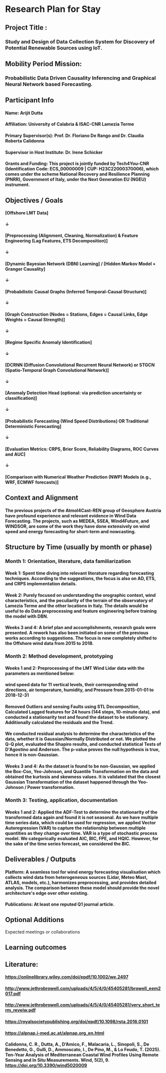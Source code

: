 # Research Plan for Stay

## Project Title : 
### Study and Design of Data Collection System for Discovery of Potential Renewable Sources using IoT.

## Mobility Period Mission: 
### Probabilistic Data Driven Causality Inferencing and Graphical Neural Network based Forecasting.

## Participant Info

#### Name: Arijit Dutta
#### Affiliation: University of Calabria & ISAC-CNR Lamezia Terme
#### Primary Supervisor(s): Prof. Dr. Floriano De Rango and Dr. Claudia Roberta Calidonna
#### Supervisor in Host Institute: Dr. Irene Schicker
#### Grants and Funding: This project is jointly funded by Tech4You-CNR (Identification Code: ECS_00000009 | CUP: H23C22000370006), which comes under the scheme National Recovery and Resilience Planning (PNRR), Government of Italy, under the Next Generation EU (NGEU) instrument.

## Objectives / Goals

#### [Offshore LMT Data] 
####    ↓
#### [Preprocessing (Alignment, Cleaning, Normalization) & Feature Engineering (Lag Features, ETS Decomposition)]
####    ↓
#### [Dynamic Bayesian Network (DBN) Learning] / [Hidden Markov Model + Granger Causality]
####    ↓
#### [Probabilistic Causal Graphs (Inferred Temporal-Causal Structure)]
####    ↓
#### [Graph Construction (Nodes = Stations, Edges = Causal Links, Edge Weights = Causal Strength)]
####    ↓
#### [Regime Specific Anomaly Identification]
####    ↓
#### [DCRNN (Diffusion Convolutional Recurrent Neural Network) or STGCN (Spatio-Temporal Graph Convolutional Network)]
####    ↓
#### [Anomaly Detection Head (optional: via prediction uncertainty or classification)]
####    ↓
#### [Probabilistic Forecasting (Wind Speed Distributions) OR Traditional Deterministic Forecasting]
####    ↓
#### [Evaluation Metrics: CRPS, Brier Score, Reliability Diagrams, ROC Curves and AUC]
####    ↓
#### [Comparison with Numerical Weather Prediction (NWP) Models (e.g., WRF, ECMWF forecasts)]


## Context and Alignment

#### The previous projects of the Atmol4Cast-REN group of Geosphere Austria have profound experience and relevant evidence in Wind Data Forecasting. The projects, such as MEDEA, SSEA, Wind4Future, and WINDSOR, are some of the work they have done extensively on wind speed and energy forecasting for short-term and nowcasting. 

## Structure by Time (usually by month or phase)

### Month 1: Orientation, literature, data familiarization
#### Week 1: Spent time diving into relevant literature regarding forecasting techniques. According to the suggestions, the focus is also on AD, ETS, and CRPS implementation details.
#### Week 2: Purely focused on understanding the orographic context, wind characteristics, and the peculiarity of the terrain of the observatory of Lamezia Terme and the other locations in Italy. The details would be useful to do Data preprocessing and feature engineering before training the model with DBN.
#### Weeks 3 and 4: A brief plan and accomplishments, research goals were presented. A rework has also been initiated on some of the previous works according to suggestions. The focus is now completely shifted to the Offshore wind data from 2015 to 2018. 

### Month 2: Method development, prototyping

#### Weeks 1 and 2: Preprocessing of the LMT Wind Lidar data with the parameters as mentioned below:
#### wind speed data for 11 vertical levels, their corresponding wind directions, air temperature, humidity, and Pressure from 2015-01-01 to 2018-12-31
#### Removed Outliers and sensing Faults using STL Decomposition, Calculated Lagged features for 24 hours (144 steps, 10-minute data), and conducted a stationarity test and found the dataset to be stationary. Additionally calculated the residuals and the Trend.
#### We conducted residual analysis to determine the characteristics of the data, whether it is Gaussian/Normally Distributed or not. We plotted the Q-Q plot, evaluated the Shapiro results, and conducted statistical Tests of D'Agostino and Anderson. The p-value proves the null hypothesis is true, hence it is non-Gaussian.
#### Weeks 3 and 4: As the dataset is found to be non-Gaussian, we applied the Box-Cox, Yeo-Johnson, and Quantile Transformation on the data and obtained the kurtosis and skewness values. It is validated that the closest Gaussian Transformation of the dataset happened through the Yeo-Johnson / Power transformation.

### Month 3: Testing, application, documentation

#### Weeks 1 and 2: Applied the ADF-Test to determine the stationarity of the transformed data again and found it is not seasonal. As we have multiple time series data, which could be used for regression, we applied Vector Autoregression (VAR) to capture the relationship between multiple quantities as they change over time. VAR is a type of stochastic process model. We categorically evaluated AIC, BIC, FPE, and HQIC. However, for the sake of the time series forecast, we considered the BIC.

## Deliverables / Outputs

#### Platform: A seamless tool for wind energy forecasting visualisation which collects wind data from heterogeneous sources (Lidar, Meteo Mast, ATLAS, models, etc.), harmonizes preprocessing, and provides detailed analysis. The comparison between these model should provide the novel architecture's edge over other existing.

#### Publications: At least one reputed Q1 journal article.

## Optional Additions

Expected meetings or collaborations

## Learning outcomes





## Literature:
#### https://onlinelibrary.wiley.com/doi/epdf/10.1002/we.2497
#### http://www.jethrobrowell.com/uploads/4/5/4/0/45405281/browell_eem2017.pdf
#### http://www.jethrobrowell.com/uploads/4/5/4/0/45405281/very_short_term_reveiw.pdf
#### https://royalsocietypublishing.org/doi/epdf/10.1098/rsta.2016.0101
#### https://alpnap.i-med.ac.at/alpnap.org_en.html
#### Calidonna, C. R., Dutta, A., D’Amico, F., Malacaria, L., Sinopoli, S., De Benedetto, G., Gullì, D., Ammoscato, I., De Pino, M., & Lo Feudo, T. (2025). Ten-Year Analysis of Mediterranean Coastal Wind Profiles Using Remote Sensing and In Situ Measurements. Wind, 5(2), 9. https://doi.org/10.3390/wind5020009 
